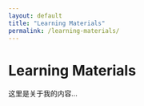 ```yaml
---
layout: default
title: "Learning Materials"
permalink: /learning-materials/
---
```


# Learning  Materials
这里是关于我的内容...